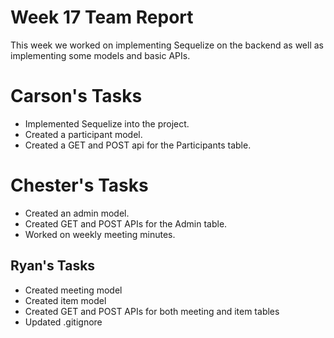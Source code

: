 # Week 17 Team Report

This week we worked on implementing Sequelize on the backend as well as implementing some models and basic APIs.

# Carson's Tasks

- Implemented Sequelize into the project.
- Created a participant model.
- Created a GET and POST api for the Participants table.

# Chester's Tasks

- Created an admin model.
- Created GET and POST APIs for the Admin table.
- Worked on weekly meeting minutes.

## Ryan's Tasks

 - Created meeting model
 - Created item model
 - Created GET and POST APIs for both meeting and item tables
 - Updated .gitignore
